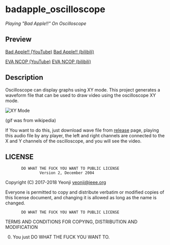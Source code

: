 # badapple_oscilloscope

_Playing "Bad Apple!!" On Oscilloscope_

## Preview

[Bad Apple!! (YouTube)](https://www.youtube.com/watch?v=NnQF0sojl_0)
[Bad Apple!! (bilibili)](https://www.bilibili.com/video/av32008295)

[EVA NCOP (YouTube)](https://www.youtube.com/watch?v=PRmoaLrOMnY)
[EVA NCOP (bilibili)](https://www.bilibili.com/video/av31907521)

## Description

Oscilloscope can display graphs using XY mode. This project generates a waveform file that can be used to draw video using the oscilloscope XY mode.

![XY Mode](https://upload.wikimedia.org/wikipedia/commons/b/b0/Lissajous_figures_on_oscilloscope_%2890_degrees_phase_shift%29.gif)

(gif was from wikipedia)

If You want to do this, just download wave file from [release](https://github.com/yeonzi/badappe_oscilloscope/releases) page, playing this audio file by any player, the left and right channels are connected to the X and Y channels of the oscilloscope, and you will see the video.

## LICENSE

           DO WHAT THE FUCK YOU WANT TO PUBLIC LICENSE
                   Version 2, December 2004
 
Copyright (C) 2017-2018 Yeonji <yeonji@ieee.org>

Everyone is permitted to copy and distribute verbatim or modified
copies of this license document, and changing it is allowed as long
as the name is changed.
 
           DO WHAT THE FUCK YOU WANT TO PUBLIC LICENSE
  TERMS AND CONDITIONS FOR COPYING, DISTRIBUTION AND MODIFICATION
 
 0. You just DO WHAT THE FUCK YOU WANT TO.

